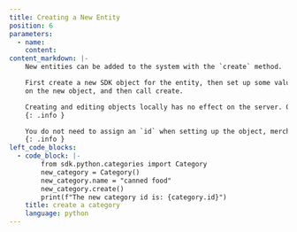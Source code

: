 ```yaml
---
title: Creating a New Entity
position: 6
parameters:
  - name:
    content:
content_markdown: |-
    New entities can be added to the system with the `create` method.

    First create a new SDK object for the entity, then set up some values
    on the new object, and then call create.

    Creating and editing objects locally has no effect on the server. Only after you call `create` will the object actually be stored with merchi.
    {: .info }

    You do not need to assign an `id` when setting up the object, merchi will create one for the new object automatically.
    {: .info }
left_code_blocks:
  - code_block: |-
        from sdk.python.categories import Category
        new_category = Category()
        new_category.name = "canned food"
        new_category.create()
        print(f"The new category id is: {category.id}")
    title: create a category
    language: python
---
```

